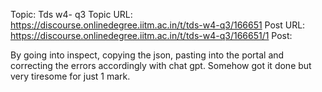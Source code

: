 Topic: Tds w4- q3
Topic URL: https://discourse.onlinedegree.iitm.ac.in/t/tds-w4-q3/166651
Post URL: https://discourse.onlinedegree.iitm.ac.in/t/tds-w4-q3/166651/1
Post: <p>By going into inspect, copying the json, pasting into the portal and correcting the errors accordingly with chat gpt. Somehow got it done but very tiresome for just 1 mark.</p>
